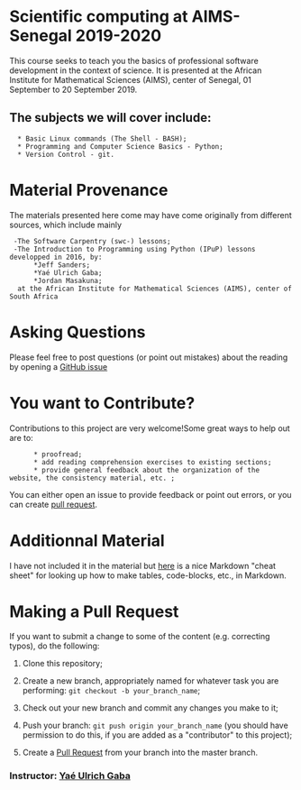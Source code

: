 # Scientific computing at AIMS- Senegal 2019-2020
This course seeks to teach you the basics of professional software development in the context of science. 
It is presented at the African Institute for Mathematical Sciences (AIMS), center of Senegal, 01 September to 20 September 2019.


 ## The subjects we will cover include:

      * Basic Linux commands (The Shell - BASH);
      * Programming and Computer Science Basics - Python;
      * Version Control - git.
    
 # Material Provenance
 The materials presented here come may have come originally from different sources, which include mainly
 
     -The Software Carpentry (swc-) lessons;
     -The Introduction to Programming using Python (IPuP) lessons developped in 2016, by:
          *Jeff Sanders; 
          *Yaé Ulrich Gaba; 
          *Jordan Masakuna;
      at the African Institute for Mathematical Sciences (AIMS), center of South Africa
 
 
 # Asking Questions
 Please feel free to post questions (or point out mistakes) about the reading by opening a [GitHub issue](https://github.com/gabayae/scientific-computing/issues)
 
 # You want to Contribute?
 Contributions to this project are very welcome!Some great ways to help out are to:
 
          * proofread;
          * add reading comprehension exercises to existing sections;
          * provide general feedback about the organization of the website, the consistency material, etc. ;
       
You can either open an issue to provide feedback or point out errors, or you can create [pull request](https://help.github.com/en/articles/creating-a-pull-request).    
 
 
 # Additionnal Material
 I have not included it in the material but [here](https://github.com/adam-p/markdown-here/wiki/Markdown-Cheatsheet) is a nice Markdown "cheat sheet" for looking up how to make tables, code-blocks, etc., in Markdown.
 
 # Making a Pull Request
 If you want to submit a change to some of the content (e.g. correcting typos), do the following:
 
   1. Clone this repository;
      
   2. Create a new branch, appropriately named for whatever task you are performing: 
       ``git checkout -b your_branch_name``;
   
   3. Check out your new branch and commit any changes you make to it;
      
   4. Push your branch: ``git push origin your_branch_name`` (you should have permission to do this, if you are added as a "contributor" to this project);
      
   5. Create a [Pull Request](https://help.github.com/en/articles/creating-a-pull-request) from your branch into the master branch.
 
 
### Instructor: [Yaé Ulrich Gaba](https://github.com/gabayae)
